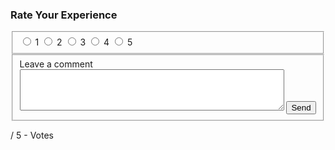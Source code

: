<div class="hlx-ReviewWrapper">
<h3>Rate Your Experience</h3>
<form class="hlx-Review" data-sheet="https://adobe-my.sharepoint.com/:x:/r/personal/cmillar_adobe_com/Documents/Helix%20Demos/dc-review/dc-rating-submissions.xlsx?d=w50f968f3f02b482191ab195233b8b70f&csf=1&web=1&e=rBAEQG" data-review-location="dc-rating-submissions" data-locale="en-IN">
    <fieldset class="hlx-Review-ratingFields">
        <input type="radio" name="rating" value="1" />
        <label for="rating-1">1</label>
        <input type="radio" name="rating" value="2" />
        <label for="rating-2">2</label>
        <input type="radio" name="rating" value="3" />
        <label for="rating-3">3</label>
        <input type="radio" name="rating" value="4" />
        <label for="rating-4">4</label>
        <input type="radio" name="rating" value="5" />
        <label for="rating-5">5</label>
    </fieldset>
    <fieldset class="hlx-Review-commentFields">
        <label for="rating-comments">Leave a comment</label>
        <textarea id="rating-comments" name="rating-comments" rows="4" cols="50"></textarea>
        <input type="submit" value="Send">
    </fieldset>
</form>
<div class="hlx-ReviewStats">
    <span class="hlx-ReviewStats-average"></span>
    <span class="hlx-ReviewStats-separator">/</span>
    <span class="hlx-ReviewStats-outOf">5</span>
    <span class="hlx-ReviewStats-separator">-</span>
    <span class="hlx-ReviewStats-total"></span>
    <span class="hlx-ReviewStats-vote">Votes</span>
</div>
</div>